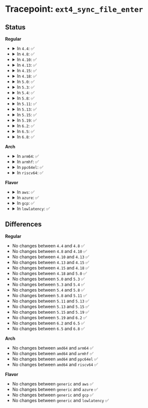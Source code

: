 # Tracepoint: <code>ext4_sync_file_enter</code>

## Status
<b>Regular</b>
<ul>
<li>
<details>
<summary>In <code>4.4</code>: ✅</summary>

Event:

```c
struct trace_event_raw_ext4_sync_file_enter {
    struct trace_entry ent;
    dev_t dev;
    ino_t ino;
    ino_t parent;
    int datasync;
    char __data[0];
};
```
Function:

```c
void trace_event_raw_event_ext4_sync_file_enter(void *__data, struct file *file, int datasync);
```
</details>
</li>
<li>
<details>
<summary>In <code>4.8</code>: ✅</summary>

Event:

```c
struct trace_event_raw_ext4_sync_file_enter {
    struct trace_entry ent;
    dev_t dev;
    ino_t ino;
    ino_t parent;
    int datasync;
    char __data[0];
};
```
Function:

```c
void trace_event_raw_event_ext4_sync_file_enter(void *__data, struct file *file, int datasync);
```
</details>
</li>
<li>
<details>
<summary>In <code>4.10</code>: ✅</summary>

Event:

```c
struct trace_event_raw_ext4_sync_file_enter {
    struct trace_entry ent;
    dev_t dev;
    ino_t ino;
    ino_t parent;
    int datasync;
    char __data[0];
};
```
Function:

```c
void trace_event_raw_event_ext4_sync_file_enter(void *__data, struct file *file, int datasync);
```
</details>
</li>
<li>
<details>
<summary>In <code>4.13</code>: ✅</summary>

Event:

```c
struct trace_event_raw_ext4_sync_file_enter {
    struct trace_entry ent;
    dev_t dev;
    ino_t ino;
    ino_t parent;
    int datasync;
    char __data[0];
};
```
Function:

```c
void trace_event_raw_event_ext4_sync_file_enter(void *__data, struct file *file, int datasync);
```
</details>
</li>
<li>
<details>
<summary>In <code>4.15</code>: ✅</summary>

Event:

```c
struct trace_event_raw_ext4_sync_file_enter {
    struct trace_entry ent;
    dev_t dev;
    ino_t ino;
    ino_t parent;
    int datasync;
    char __data[0];
};
```
Function:

```c
void trace_event_raw_event_ext4_sync_file_enter(void *__data, struct file *file, int datasync);
```
</details>
</li>
<li>
<details>
<summary>In <code>4.18</code>: ✅</summary>

Event:

```c
struct trace_event_raw_ext4_sync_file_enter {
    struct trace_entry ent;
    dev_t dev;
    ino_t ino;
    ino_t parent;
    int datasync;
    char __data[0];
};
```
Function:

```c
void trace_event_raw_event_ext4_sync_file_enter(void *__data, struct file *file, int datasync);
```
</details>
</li>
<li>
<details>
<summary>In <code>5.0</code>: ✅</summary>

Event:

```c
struct trace_event_raw_ext4_sync_file_enter {
    struct trace_entry ent;
    dev_t dev;
    ino_t ino;
    ino_t parent;
    int datasync;
    char __data[0];
};
```
Function:

```c
void trace_event_raw_event_ext4_sync_file_enter(void *__data, struct file *file, int datasync);
```
</details>
</li>
<li>
<details>
<summary>In <code>5.3</code>: ✅</summary>

Event:

```c
struct trace_event_raw_ext4_sync_file_enter {
    struct trace_entry ent;
    dev_t dev;
    ino_t ino;
    ino_t parent;
    int datasync;
    char __data[0];
};
```
Function:

```c
void trace_event_raw_event_ext4_sync_file_enter(void *__data, struct file *file, int datasync);
```
</details>
</li>
<li>
<details>
<summary>In <code>5.4</code>: ✅</summary>

Event:

```c
struct trace_event_raw_ext4_sync_file_enter {
    struct trace_entry ent;
    dev_t dev;
    ino_t ino;
    ino_t parent;
    int datasync;
    char __data[0];
};
```
Function:

```c
void trace_event_raw_event_ext4_sync_file_enter(void *__data, struct file *file, int datasync);
```
</details>
</li>
<li>
<details>
<summary>In <code>5.8</code>: ✅</summary>

Event:

```c
struct trace_event_raw_ext4_sync_file_enter {
    struct trace_entry ent;
    dev_t dev;
    ino_t ino;
    ino_t parent;
    int datasync;
    char __data[0];
};
```
Function:

```c
void trace_event_raw_event_ext4_sync_file_enter(void *__data, struct file *file, int datasync);
```
</details>
</li>
<li>
<details>
<summary>In <code>5.11</code>: ✅</summary>

Event:

```c
struct trace_event_raw_ext4_sync_file_enter {
    struct trace_entry ent;
    dev_t dev;
    ino_t ino;
    ino_t parent;
    int datasync;
    char __data[0];
};
```
Function:

```c
void trace_event_raw_event_ext4_sync_file_enter(void *__data, struct file *file, int datasync);
```
</details>
</li>
<li>
<details>
<summary>In <code>5.13</code>: ✅</summary>

Event:

```c
struct trace_event_raw_ext4_sync_file_enter {
    struct trace_entry ent;
    dev_t dev;
    ino_t ino;
    ino_t parent;
    int datasync;
    char __data[0];
};
```
Function:

```c
void trace_event_raw_event_ext4_sync_file_enter(void *__data, struct file *file, int datasync);
```
</details>
</li>
<li>
<details>
<summary>In <code>5.15</code>: ✅</summary>

Event:

```c
struct trace_event_raw_ext4_sync_file_enter {
    struct trace_entry ent;
    dev_t dev;
    ino_t ino;
    ino_t parent;
    int datasync;
    char __data[0];
};
```
Function:

```c
void trace_event_raw_event_ext4_sync_file_enter(void *__data, struct file *file, int datasync);
```
</details>
</li>
<li>
<details>
<summary>In <code>5.19</code>: ✅</summary>

Event:

```c
struct trace_event_raw_ext4_sync_file_enter {
    struct trace_entry ent;
    dev_t dev;
    ino_t ino;
    ino_t parent;
    int datasync;
    char __data[0];
};
```
Function:

```c
void trace_event_raw_event_ext4_sync_file_enter(void *__data, struct file *file, int datasync);
```
</details>
</li>
<li>
<details>
<summary>In <code>6.2</code>: ✅</summary>

Event:

```c
struct trace_event_raw_ext4_sync_file_enter {
    struct trace_entry ent;
    dev_t dev;
    ino_t ino;
    ino_t parent;
    int datasync;
    char __data[0];
};
```
Function:

```c
void trace_event_raw_event_ext4_sync_file_enter(void *__data, struct file *file, int datasync);
```
</details>
</li>
<li>
<details>
<summary>In <code>6.5</code>: ✅</summary>

Event:

```c
struct trace_event_raw_ext4_sync_file_enter {
    struct trace_entry ent;
    dev_t dev;
    ino_t ino;
    ino_t parent;
    int datasync;
    char __data[0];
};
```
Function:

```c
void trace_event_raw_event_ext4_sync_file_enter(void *__data, struct file *file, int datasync);
```
</details>
</li>
<li>
<details>
<summary>In <code>6.8</code>: ✅</summary>

Event:

```c
struct trace_event_raw_ext4_sync_file_enter {
    struct trace_entry ent;
    dev_t dev;
    ino_t ino;
    ino_t parent;
    int datasync;
    char __data[0];
};
```
Function:

```c
void trace_event_raw_event_ext4_sync_file_enter(void *__data, struct file *file, int datasync);
```
</details>
</li>
</ul>
<b>Arch</b>
<ul>
<li>
<details>
<summary>In <code>arm64</code>: ✅</summary>

Event:

```c
struct trace_event_raw_ext4_sync_file_enter {
    struct trace_entry ent;
    dev_t dev;
    ino_t ino;
    ino_t parent;
    int datasync;
    char __data[0];
};
```
Function:

```c
void trace_event_raw_event_ext4_sync_file_enter(void *__data, struct file *file, int datasync);
```
</details>
</li>
<li>
<details>
<summary>In <code>armhf</code>: ✅</summary>

Event:

```c
struct trace_event_raw_ext4_sync_file_enter {
    struct trace_entry ent;
    dev_t dev;
    ino_t ino;
    ino_t parent;
    int datasync;
    char __data[0];
};
```
Function:

```c
void trace_event_raw_event_ext4_sync_file_enter(void *__data, struct file *file, int datasync);
```
</details>
</li>
<li>
<details>
<summary>In <code>ppc64el</code>: ✅</summary>

Event:

```c
struct trace_event_raw_ext4_sync_file_enter {
    struct trace_entry ent;
    dev_t dev;
    ino_t ino;
    ino_t parent;
    int datasync;
    char __data[0];
};
```
Function:

```c
void trace_event_raw_event_ext4_sync_file_enter(void *__data, struct file *file, int datasync);
```
</details>
</li>
<li>
<details>
<summary>In <code>riscv64</code>: ✅</summary>

Event:

```c
struct trace_event_raw_ext4_sync_file_enter {
    struct trace_entry ent;
    dev_t dev;
    ino_t ino;
    ino_t parent;
    int datasync;
    char __data[0];
};
```
Function:

```c
void trace_event_raw_event_ext4_sync_file_enter(void *__data, struct file *file, int datasync);
```
</details>
</li>
</ul>
<b>Flavor</b>
<ul>
<li>
<details>
<summary>In <code>aws</code>: ✅</summary>

Event:

```c
struct trace_event_raw_ext4_sync_file_enter {
    struct trace_entry ent;
    dev_t dev;
    ino_t ino;
    ino_t parent;
    int datasync;
    char __data[0];
};
```
Function:

```c
void trace_event_raw_event_ext4_sync_file_enter(void *__data, struct file *file, int datasync);
```
</details>
</li>
<li>
<details>
<summary>In <code>azure</code>: ✅</summary>

Event:

```c
struct trace_event_raw_ext4_sync_file_enter {
    struct trace_entry ent;
    dev_t dev;
    ino_t ino;
    ino_t parent;
    int datasync;
    char __data[0];
};
```
Function:

```c
void trace_event_raw_event_ext4_sync_file_enter(void *__data, struct file *file, int datasync);
```
</details>
</li>
<li>
<details>
<summary>In <code>gcp</code>: ✅</summary>

Event:

```c
struct trace_event_raw_ext4_sync_file_enter {
    struct trace_entry ent;
    dev_t dev;
    ino_t ino;
    ino_t parent;
    int datasync;
    char __data[0];
};
```
Function:

```c
void trace_event_raw_event_ext4_sync_file_enter(void *__data, struct file *file, int datasync);
```
</details>
</li>
<li>
<details>
<summary>In <code>lowlatency</code>: ✅</summary>

Event:

```c
struct trace_event_raw_ext4_sync_file_enter {
    struct trace_entry ent;
    dev_t dev;
    ino_t ino;
    ino_t parent;
    int datasync;
    char __data[0];
};
```
Function:

```c
void trace_event_raw_event_ext4_sync_file_enter(void *__data, struct file *file, int datasync);
```
</details>
</li>
</ul>

## Differences
<b>Regular</b>
<ul>
<li>
No changes between <code>4.4</code> and <code>4.8</code> ✅
</li>
<li>
No changes between <code>4.8</code> and <code>4.10</code> ✅
</li>
<li>
No changes between <code>4.10</code> and <code>4.13</code> ✅
</li>
<li>
No changes between <code>4.13</code> and <code>4.15</code> ✅
</li>
<li>
No changes between <code>4.15</code> and <code>4.18</code> ✅
</li>
<li>
No changes between <code>4.18</code> and <code>5.0</code> ✅
</li>
<li>
No changes between <code>5.0</code> and <code>5.3</code> ✅
</li>
<li>
No changes between <code>5.3</code> and <code>5.4</code> ✅
</li>
<li>
No changes between <code>5.4</code> and <code>5.8</code> ✅
</li>
<li>
No changes between <code>5.8</code> and <code>5.11</code> ✅
</li>
<li>
No changes between <code>5.11</code> and <code>5.13</code> ✅
</li>
<li>
No changes between <code>5.13</code> and <code>5.15</code> ✅
</li>
<li>
No changes between <code>5.15</code> and <code>5.19</code> ✅
</li>
<li>
No changes between <code>5.19</code> and <code>6.2</code> ✅
</li>
<li>
No changes between <code>6.2</code> and <code>6.5</code> ✅
</li>
<li>
No changes between <code>6.5</code> and <code>6.8</code> ✅
</li>
</ul>
<b>Arch</b>
<ul>
<li>
No changes between <code>amd64</code> and <code>arm64</code> ✅
</li>
<li>
No changes between <code>amd64</code> and <code>armhf</code> ✅
</li>
<li>
No changes between <code>amd64</code> and <code>ppc64el</code> ✅
</li>
<li>
No changes between <code>amd64</code> and <code>riscv64</code> ✅
</li>
</ul>
<b>Flavor</b>
<ul>
<li>
No changes between <code>generic</code> and <code>aws</code> ✅
</li>
<li>
No changes between <code>generic</code> and <code>azure</code> ✅
</li>
<li>
No changes between <code>generic</code> and <code>gcp</code> ✅
</li>
<li>
No changes between <code>generic</code> and <code>lowlatency</code> ✅
</li>
</ul>
